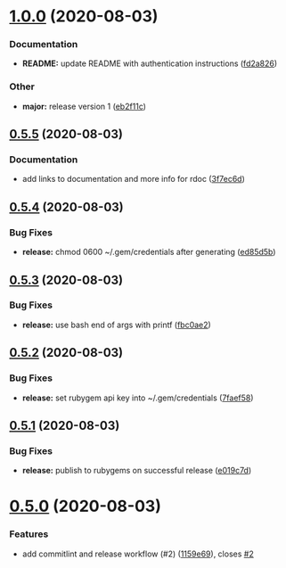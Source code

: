 # [1.0.0](https://github.com/mileszim/chambermaid/compare/v0.5.5...v1.0.0) (2020-08-03)

### Documentation

- **README:** update README with authentication instructions ([fd2a826](https://github.com/mileszim/chambermaid/commit/fd2a826066a7507ecb97b68a8fbbaad2146da764))

### Other

- **major:** release version 1 ([eb2f11c](https://github.com/mileszim/chambermaid/commit/eb2f11cb7d963c27aba467643d46f52eddce2e7e))

## [0.5.5](https://github.com/mileszim/chambermaid/compare/v0.5.4...v0.5.5) (2020-08-03)

### Documentation

- add links to documentation and more info for rdoc ([3f7ec6d](https://github.com/mileszim/chambermaid/commit/3f7ec6ddb07478ceefef83403c1e5b9de447509a))

## [0.5.4](https://github.com/mileszim/chambermaid/compare/v0.5.3...v0.5.4) (2020-08-03)

### Bug Fixes

- **release:** chmod 0600 ~/.gem/credentials after generating ([ed85d5b](https://github.com/mileszim/chambermaid/commit/ed85d5b1d9b76762bcc50734c806a6e1cd224ad5))

## [0.5.3](https://github.com/mileszim/chambermaid/compare/v0.5.2...v0.5.3) (2020-08-03)

### Bug Fixes

- **release:** use bash end of args with printf ([fbc0ae2](https://github.com/mileszim/chambermaid/commit/fbc0ae28961c40f984e6685e5feb33799934f510))

## [0.5.2](https://github.com/mileszim/chambermaid/compare/v0.5.1...v0.5.2) (2020-08-03)

### Bug Fixes

- **release:** set rubygem api key into ~/.gem/credentials ([7faef58](https://github.com/mileszim/chambermaid/commit/7faef587631284c3bb89c22572b8bce9c31172d0))

## [0.5.1](https://github.com/mileszim/chambermaid/compare/v0.5.0...v0.5.1) (2020-08-03)

### Bug Fixes

- **release:** publish to rubygems on successful release ([e019c7d](https://github.com/mileszim/chambermaid/commit/e019c7df3f43c251a5542374cc9c869fc4b00d92))

# [0.5.0](https://github.com/mileszim/chambermaid/compare/v0.4.1...v0.5.0) (2020-08-03)

### Features

- add commitlint and release workflow (#2) ([1159e69](https://github.com/mileszim/chambermaid/commit/1159e69e95701e4763fdbe08430d579c2a2a8440)), closes [#2](https://github.com/mileszim/chambermaid/issues/2)
